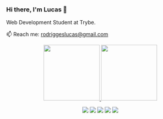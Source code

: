 ### Hi there, I'm Lucas 👋

Web Development Student at Trybe. 

📫 Reach me: rodriggeslucas@gmail.com

<div align="center">
  <a href="https://github.com/lucas-rodrigges">
  <img height="150em" src="https://github-readme-stats.vercel.app/api?username=luucas-r&show_icons=true&theme=dark&include_all_commits=true&count_private=true"/>
  <img height="150em" src="https://github-readme-stats.vercel.app/api/top-langs/?username=lucasrodrigges&layout=compact&langs_count=7&theme=dark"/>
  
<div> 
  
<a href="https://www.linkedin.com/in/lucas-rodrigues-5435a1233/" target="_blank"><img src="https://img.shields.io/badge/-LinkedIn-%230077B5?style=for-the-badge&logo=linkedin&logoColor=white" target="_blank"></a> 
<a href="https://instagram.com/rodrigges_" target="_blank"><img src="https://img.shields.io/badge/-Instagram-%23E4405F?style=for-the-badge&logo=instagram&logoColor=white" target="_blank"></a>
<a href="https://twitter.com/rodrigges_" target="_blank"><img src="https://img.shields.io/badge/Twitter-1DA1F2?style=for-the-badge&logo=twitter&logoColor=white" target="_blank"></a>
<a href="https://www.twitch.tv/rodrigges_" target="_blank"><img src="https://img.shields.io/badge/Twitch-9146FF?style=for-the-badge&logo=twitch&logoColor=white" target="_blank"></a>
<a href = "mailto:rodriggeslucas@gmail.com"><img src="https://img.shields.io/badge/-Gmail-%23333?style=for-the-badge&logo=gmail&logoColor=white" target="_blank"></a>
    
    
    
</div>
